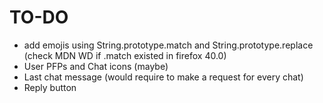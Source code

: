 # TO-DO

- add emojis using String.prototype.match and String.prototype.replace (check MDN WD if .match existed in firefox 40.0)
- User PFPs and Chat icons (maybe)
- Last chat message (would require to make a request for every chat)
- Reply button
